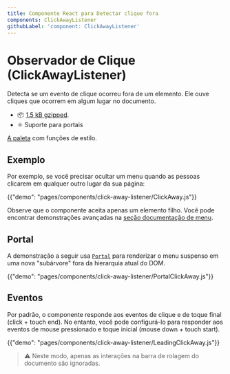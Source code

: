 ```yaml
---
title: Componente React para Detectar clique fora
components: ClickAwayListener
githubLabel: 'component: ClickAwayListener'
---
```


# Observador de Clique (ClickAwayListener)

<p class="description">Detecta se um evento de clique ocorreu fora de um elemento. Ele ouve cliques que ocorrem em algum lugar no documento.</p>

- 📦 [1.5 kB gzipped](/size-snapshot).
- ⚛️ Suporte para portais

[A paleta](/system/palette/) com funções de estilo.

## Exemplo

Por exemplo, se você precisar ocultar um menu quando as pessoas clicarem em qualquer outro lugar da sua página:

{{"demo": "pages/components/click-away-listener/ClickAway.js"}}

Observe que o componente aceita apenas um elemento filho. Você pode encontrar demonstrações avançadas na [seção documentação de menu](/components/menus/#menulist-composition).

## Portal

A demonstração a seguir usa [`Portal`](/components/portal/) para renderizar o menu suspenso em uma nova "subárvore" fora da hierarquia atual do DOM.

{{"demo": "pages/components/click-away-listener/PortalClickAway.js"}}

## Eventos

Por padrão, o componente responde aos eventos de clique e de toque final (click + touch end). No entanto, você pode configurá-lo para responder aos eventos de mouse pressionado e toque inicial (mouse down + touch start).

{{"demo": "pages/components/click-away-listener/LeadingClickAway.js"}}

> ⚠️ Neste modo, apenas as interações na barra de rolagem do documento são ignoradas.
